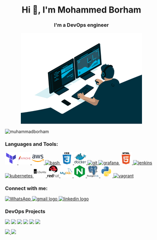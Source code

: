 <h1 align="center">Hi 👋, I'm Mohammed Borham</h1>
<h3 align="center">I'm a DevOps engineer</h3>
<div align="center">
  <img src="code.gif" alt="animated gif" width="400" height="300"/>
</div>
<p align="left"> <img src="https://komarev.com/ghpvc/?username=muhammadborham&label=Profile%20views&color=0e75b6&style=flat" alt="muhammadborham" /> </p>
<h3 align="left">Languages and Tools:</h3>
<p align="left"> 
  <a href="https://www.terraform.io/" target="_blank" rel="noreferrer"> 
    <img src="https://raw.githubusercontent.com/devicons/devicon/master/icons/terraform/terraform-original.svg" alt="terraform" width="40" height="40"/> 
  </a> 
  <a href="https://httpd.apache.org/" target="_blank" rel="noreferrer"> 
    <img src="https://raw.githubusercontent.com/devicons/devicon/master/icons/apache/apache-original-wordmark.svg" alt="apache" width="40" height="40"/> 
  </a> 
  <a href="https://aws.amazon.com" target="_blank" rel="noreferrer"> 
    <img src="https://raw.githubusercontent.com/devicons/devicon/master/icons/amazonwebservices/amazonwebservices-original-wordmark.svg" alt="aws" width="40" height="40"/> 
  </a> 
  <a href="https://www.gnu.org/software/bash/" target="_blank" rel="noreferrer"> 
    <img src="https://www.vectorlogo.zone/logos/gnu_bash/gnu_bash-icon.svg" alt="bash" width="40" height="40"/> 
  </a> 
  <a href="https://www.w3schools.com/css/" target="_blank" rel="noreferrer"> 
    <img src="https://raw.githubusercontent.com/devicons/devicon/master/icons/css3/css3-original-wordmark.svg" alt="css3" width="40" height="40"/> 
  </a> 
  <a href="https://www.docker.com/" target="_blank" rel="noreferrer"> 
    <img src="https://raw.githubusercontent.com/devicons/devicon/master/icons/docker/docker-original-wordmark.svg" alt="docker" width="40" height="40"/> 
  </a> 
  <a href="https://git-scm.com/" target="_blank" rel="noreferrer"> 
    <img src="https://www.vectorlogo.zone/logos/git-scm/git-scm-icon.svg" alt="git" width="40" height="40"/> 
  </a> 
  <a href="https://grafana.com" target="_blank" rel="noreferrer"> 
    <img src="https://www.vectorlogo.zone/logos/grafana/grafana-icon.svg" alt="grafana" width="40" height="40"/> 
  </a> 
  <a href="https://www.w3.org/html/" target="_blank" rel="noreferrer"> 
    <img src="https://raw.githubusercontent.com/devicons/devicon/master/icons/html5/html5-original-wordmark.svg" alt="html5" width="40" height="40"/> 
  </a> 
  <a href="https://www.jenkins.io" target="_blank" rel="noreferrer"> 
    <img src="https://www.vectorlogo.zone/logos/jenkins/jenkins-icon.svg" alt="jenkins" width="40" height="40"/> 
  </a> 
  <a href="https://kubernetes.io" target="_blank" rel="noreferrer"> 
    <img src="https://www.vectorlogo.zone/logos/kubernetes/kubernetes-icon.svg" alt="kubernetes" width="40" height="40"/> 
  </a> 
  <a href="https://ubuntu.com/" target="_blank" rel="noreferrer"> 
    <img src="https://raw.githubusercontent.com/devicons/devicon/master/icons/ubuntu/ubuntu-plain-wordmark.svg" alt="ubuntu" width="40" height="40"/> 
  </a> 
  <a href="https://www.redhat.com" target="_blank" rel="noreferrer"> 
    <img src="https://raw.githubusercontent.com/devicons/devicon/master/icons/redhat/redhat-original-wordmark.svg" alt="redhat" width="40" height="40"/> 
  </a> 
  <a href="https://www.mysql.com/" target="_blank" rel="noreferrer"> 
    <img src="https://raw.githubusercontent.com/devicons/devicon/master/icons/mysql/mysql-original-wordmark.svg" alt="mysql" width="40" height="40"/> 
  </a> 
  <a href="https://www.nginx.com" target="_blank" rel="noreferrer"> 
    <img src="https://raw.githubusercontent.com/devicons/devicon/master/icons/nginx/nginx-original.svg" alt="nginx" width="40" height="40"/> 
  </a> 
  <a href="https://www.postgresql.org" target="_blank" rel="noreferrer"> 
    <img src="https://raw.githubusercontent.com/devicons/devicon/master/icons/postgresql/postgresql-original-wordmark.svg" alt="postgresql" width="40" height="40"/> 
  </a> 
  <a href="https://www.python.org" target="_blank" rel="noreferrer"> 
    <img src="https://raw.githubusercontent.com/devicons/devicon/master/icons/python/python-original.svg" alt="python" width="40" height="40"/> 
  </a> 
  <a href="https://www.vagrantup.com/" target="_blank" rel="noreferrer"> 
    <img src="https://www.vectorlogo.zone/logos/vagrantup/vagrantup-icon.svg" alt="vagrant" width="40" height="40"/> 
  </a> 
<h3 align="left">Connect with me:</h3>
<p align="left">
    <a href="https://wa.me/201067936986" target="_blank">
    <img src="https://img.shields.io/badge/WhatsApp-25D366?style=for-the-badge&logo=whatsapp&logoColor=white" height="35" alt="WhatsApp"/>
  </a>

  <a href="mailto:muhammad.borham06@gmail.com" target="_blank">
    <img src="https://img.shields.io/static/v1?message=Gmail&logo=gmail&label=&color=D14836&logoColor=white&labelColor=&style=for-the-badge" height="35" alt="gmail logo" />
  </a>
  <a href="https://www.linkedin.com/in/mohammed-borham-3b03701ba" target="_blank">
    <img src="https://img.shields.io/static/v1?message=LinkedIn&logo=linkedin&label=&color=0077B5&logoColor=white&labelColor=&style=for-the-badge" height="35" alt="linkedin logo" />
  </a>

### DevOps Projects
[![](https://img.shields.io/badge/-📚%20Library%20Management%20System-2496ED?style=flat&logoColor=white)](https://github.com/MuhammadBorham/Final-Project.git)
[![](https://img.shields.io/badge/-🛠%20Terraform%20Infrastructure-2496ED?style=flat&logoColor=white)](YOUR_TERRAFORM_PROJECT_LINK)
[![](https://img.shields.io/badge/-🐳%20Dockerized%20Applications-2496ED?style=flat&logoColor=white)](YOUR_DOCKER_PROJECT_LINK)
[![](https://img.shields.io/badge/-☸️%20Kubernetes%20Deployments-2496ED?style=flat&logoColor=white)](YOUR_K8S_PROJECT_LINK)
[![](https://img.shields.io/badge/-⚙️%20Java%20Build%20Pipeline-2496ED?style=flat&logoColor=white)](https://github.com/MuhammadBorham/jenkins-java-pipeline)
[![](https://img.shields.io/badge/-🔄%20Python%20Test%20Workflow-2496ED?style=flat&logoColor=white)](https://github.com/MuhammadBorham/python-ci-cd)
</p>
</p>
<a href="https://github.com/MuhammadBorham">
  <img height="137px" src="https://github-readme-stats.vercel.app/api?username=muhammadborham&hide_title=true&hide_border=true&show_icons=true&include_all_commits=true&count_private=true&line_height=21&text_color=2D3748&icon_color=4299E1&bg_color=FFFFFF&theme=transparent" />
  <img height="137px" src="https://github-readme-stats.vercel.app/api/top-langs/?username=muhammadborham&hide_title=true&hide_border=true&layout=compact&langs_count=6&text_color=2D3748&icon_color=4299E1&bg_color=FFFFFF&theme=transparent&hide=html,css" />
</a>






